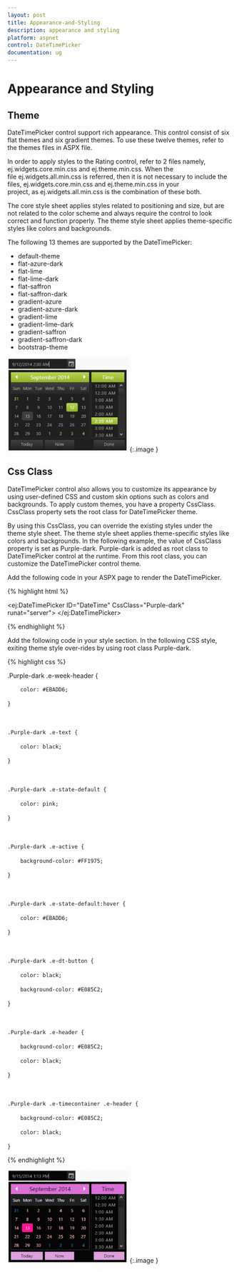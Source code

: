 ```yaml
---
layout: post
title: Appearance-and-Styling
description: appearance and styling
platform: aspnet
control: DateTimePicker
documentation: ug
---
```


# Appearance and Styling

## Theme

DateTimePicker control support rich appearance. This control consist of six flat themes and six gradient themes. To use these twelve themes, refer to the themes files in ASPX file. 

In order to apply styles to the Rating control, refer to 2 files namely, ej.widgets.core.min.css and ej.theme.min.css. When the file ej.widgets.all.min.css is referred, then it is not necessary to include the files, ej.widgets.core.min.css and ej.theme.min.css in your project, as ej.widgets.all.min.css is the combination of these both.

The core style sheet applies styles related to positioning and size, but are not related to the color scheme and always require the control to look correct and function properly. The theme style sheet applies theme-specific styles like colors and backgrounds.

The following 13 themes are supported by the DateTimePicker:

* default-theme
* flat-azure-dark
* flat-lime
* flat-lime-dark
* flat-saffron
* flat-saffron-dark
* gradient-azure
* gradient-azure-dark
* gradient-lime
* gradient-lime-dark
* gradient-saffron
* gradient-saffron-dark
* bootstrap-theme



![](Appearance-and-Styling_images/Appearance-and-Styling_img1.png) 
{:.image }


## Css Class

DateTimePicker control also allows you to customize its appearance by using user-defined CSS and custom skin options such as colors and backgrounds. To apply custom themes, you have a property CssClass. CssClass property sets the root class for DateTimePicker theme.

By using this CssClass, you can override the existing styles under the theme style sheet. The theme style sheet applies theme-specific styles like colors and backgrounds. In the following example, the value of CssClass property is set as Purple-dark. Purple-dark is added as root class to DateTimePicker control at the runtime. From this root class, you can customize the DateTimePicker control theme.

Add the following code in your ASPX page to render the DateTimePicker.



{% highlight html %}



<ej:DateTimePicker ID="DateTime" CssClass="Purple-dark" runat="server"> </ej:DateTimePicker>





{% endhighlight %}



Add the following code in your style section. In the following CSS style, exiting theme style over-rides by using root class Purple-dark. 

{% highlight css %}



.Purple-dark .e-week-header {

        color: #EBADD6;

    }



    .Purple-dark .e-text {

        color: black;

    }



    .Purple-dark .e-state-default {

        color: pink;

    }



    .Purple-dark .e-active {

        background-color: #FF1975;

    }



    .Purple-dark .e-state-default:hover {

        color: #EBADD6;

    }



    .Purple-dark .e-dt-button {

        color: black;

        background-color: #E085C2;

    }



    .Purple-dark .e-header {

        background-color: #E085C2;

        color: black;

    }



    .Purple-dark .e-timecontainer .e-header {

        background-color: #E085C2;

        color: black;

    }



{% endhighlight %}



![](Appearance-and-Styling_images/Appearance-and-Styling_img2.png) 
{:.image }


